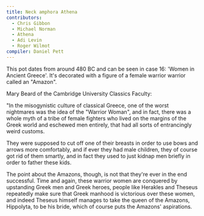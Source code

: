 ```yaml
---
title: Neck amphora Athena
contributors:
  - Chris Gibbon
  - Michael Norman
  - Athena
  - Adi Levin
  - Roger Wilmot
compiler: Daniel Pett
---
```


This pot dates from around 480 BC and can be seen in case 16: 'Women in Ancient Greece'. It's decorated with a figure of a female warrior warrior called an "Amazon".

Mary Beard of the Cambridge University Classics Faculty:

"In the misogynistic culture of classical Greece, one of the worst nightmares was the idea of the "Warrior Woman", and in fact, there was a whole myth of a tribe of female fighters who lived on the margins of the Greek world and eschewed men entirely, that had all sorts of entrancingly weird customs.

They were supposed to cut off one of their breasts in order to use bows and arrows more comfortably, and if ever they had male children, they of course got rid of them smartly, and in fact they used to just kidnap men briefly in order to father these kids.

The point about the Amazons, though, is not that they're ever in the end successful. Time and again, these warrior women are conquered by upstanding Greek men and Greek heroes, people like Herakles and Theseus repeatedly make sure that Greek manhood is victorious over these women, and indeed Theseus himself manages to take the queen of the Amazons, Hippolyta, to be his bride, which of course puts the Amazons' aspirations.
